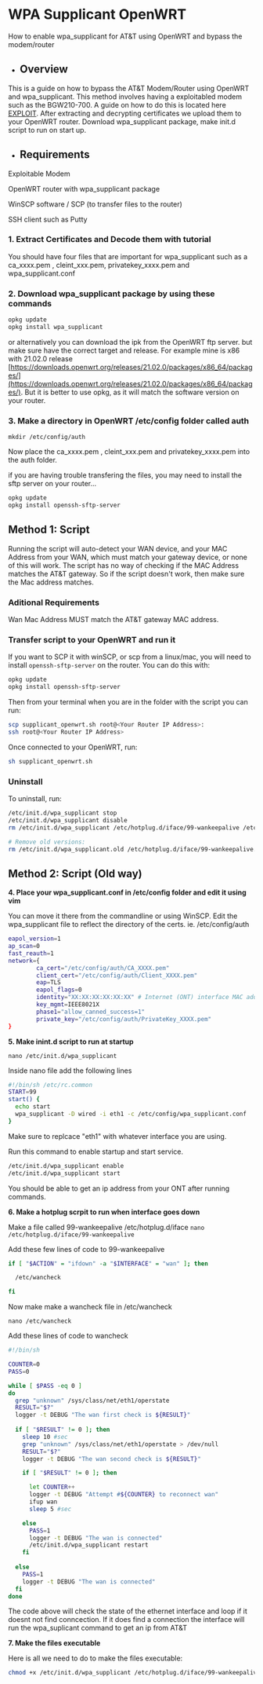 # WPA Supplicant OpenWRT

How to enable wpa_supplicant for AT&amp;T using OpenWRT and bypass the modem/router

- ## Overview

This is a guide on how to bypass the AT&T Modem/Router using OpenWRT and wpa_supplicant. This method involves having a exploitabled modem such as the BGW210-700. A guide on how to do this is located here [EXPLOIT](https://github.com/bypassrg/att "EXPLOIT"). After extracting and decrypting certificates we upload them to your OpenWRT router.  Download wpa_supplicant package, make init.d script to run on start up.

- ## Requirements

Exploitable Modem

OpenWRT router with wpa_supplicant package

WinSCP software / SCP (to transfer files to the router)

SSH client such as Putty

### **1. Extract Certificates and Decode them with tutorial**

You should have four files that are important for wpa_supplicant such as a ca_xxxx.pem , cleint_xxx.pem, privatekey_xxxx.pem and wpa_supplicant.conf

### **2. Download wpa_supplicant package by using these commands**

```bash
opkg update
opkg install wpa_supplicant
```

or alternatively you can download the ipk from the OpenWRT ftp server. but make sure have the correct target and release. For example mine is x86 with 21.02.0 release
[https://downloads.openwrt.org/releases/21.02.0/packages/x86_64/packages/](https://downloads.openwrt.org/releases/21.02.0/packages/x86_64/packages/). But it is better to use opkg, as it will match the software version on your router.

### **3. Make a directory in OpenWRT /etc/config folder called auth**

`mkdir /etc/config/auth`

Now place the ca_xxxx.pem , cleint_xxx.pem and privatekey_xxxx.pem into the auth folder.

if you are having trouble transfering the files, you may need to install the sftp server on your router...

```bash
opkg update
opkg install openssh-sftp-server
```

## Method 1: Script

Running the script will auto-detect your WAN device, and your MAC Address from your WAN, which must match your gateway device, or none of this will work. The script has no way of checking if the MAC Address matches the AT&T gateway. So if the script doesn't work, then make sure the Mac address matches.

### Aditional Requirements

Wan Mac Address MUST match the AT&T gateway MAC address.

### Transfer script to your OpenWRT and run it

If you want to SCP it with winSCP, or scp from a linux/mac, you will need to install `openssh-sftp-server` on the router. You can do this with:

```bash
opkg update
opkg install openssh-sftp-server
```

Then from your terminal when you are in the folder with the script you can run:

```bash
scp supplicant_openwrt.sh root@<Your Router IP Address>:
ssh root@<Your Router IP Address>
```

Once connected to your OpenWRT, run:

```bash
sh supplicant_openwrt.sh
```

### Uninstall

To uninstall, run:

```bash
/etc/init.d/wpa_supplicant stop
/etc/init.d/wpa_supplicant disable
rm /etc/init.d/wpa_supplicant /etc/hotplug.d/iface/99-wankeepalive /etc/wancheck /etc/config/wpa_supplicant.conf

# Remove old versions:
rm /etc/init.d/wpa_supplicant.old /etc/hotplug.d/iface/99-wankeepalive.old /etc/wancheck.old /etc/config/wpa_supplicant.conf.old
```

## Method 2: Script (Old way)

**4. Place your wpa_supplicant.conf in /etc/config folder and edit it using vim**

You can move it there from the commandline or using WinSCP.
Edit the wpa_supplicant file to reflect the directory of the certs. ie. /etc/config/auth

```bash
eapol_version=1
ap_scan=0
fast_reauth=1
network={
        ca_cert="/etc/config/auth/CA_XXXX.pem"
        client_cert="/etc/config/auth/Client_XXXX.pem"
        eap=TLS
        eapol_flags=0
        identity="XX:XX:XX:XX:XX:XX" # Internet (ONT) interface MAC address must match this value
        key_mgmt=IEEE8021X
        phase1="allow_canned_success=1"
        private_key="/etc/config/auth/PrivateKey_XXXX.pem"
}

```

**5. Make inint.d script to run at startup**

`nano /etc/init.d/wpa_supplicant`

Inside nano file add the following lines

```bash
#!/bin/sh /etc/rc.common
START=99
start() {
  echo start
  wpa_supplicant -D wired -i eth1 -c /etc/config/wpa_supplicant.conf
}

```

Make sure to replcace "eth1" with whatever interface you are using.

Run this command to enable startup and start service.

```bash
/etc/init.d/wpa_supplicant enable
/etc/init.d/wpa_supplicant start
```

You should be able to get an ip address from your ONT after running commands.

**6. Make a hotplug scrpit to run when interface goes down**

Make a file called 99-wankeepalive /etc/hotplug.d/iface
`nano /etc/hotplug.d/iface/99-wankeepalive`

Add these few lines of code to 99-wankeepalive

```bash
if [ "$ACTION" = "ifdown" -a "$INTERFACE" = "wan" ]; then

  /etc/wancheck

fi
```

Now make make a wancheck file in /etc/wancheck

`nano /etc/wancheck`

Add these lines of code to wancheck

```bash
#!/bin/sh

COUNTER=0
PASS=0

while [ $PASS -eq 0 ]
do
  grep "unknown" /sys/class/net/eth1/operstate
  RESULT="$?"
  logger -t DEBUG "The wan first check is ${RESULT}"
  
  if [ "$RESULT" != 0 ]; then
    sleep 10 #sec
    grep "unknown" /sys/class/net/eth1/operstate > /dev/null
    RESULT="$?"
    logger -t DEBUG "The wan second check is ${RESULT}"

    if [ "$RESULT" != 0 ]; then

      let COUNTER++
      logger -t DEBUG "Attempt #${COUNTER} to reconnect wan"
      ifup wan
      sleep 5 #sec

    else
      PASS=1
      logger -t DEBUG "The wan is connected"
      /etc/init.d/wpa_supplicant restart
    fi
      
  else
    PASS=1
    logger -t DEBUG "The wan is connected"
  fi
done
```

The code above will check the state of the ethernet interface and loop if it doesnt not find conncection. If it does find a connection the interface will run the wpa_suplicant command to get an ip from AT&T

**7. Make the files executable**

Here is all we need to do to make the files executable:

```bash
chmod +x /etc/init.d/wpa_supplicant /etc/hotplug.d/iface/99-wankeepalive /etc/wancheck
```

